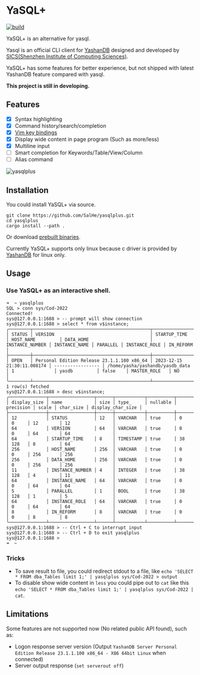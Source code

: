# YaSQL+

[![build](https://github.com/SalHe/yasqlplus/actions/workflows/build.yml/badge.svg)](https://github.com/SalHe/yasqlplus/actions/workflows/build.yml)

YaSQL+ is an alternative for yasql.

Yasql is an official CLI client for [YashanDB](https://www.yashandb.com/) designed and developed by [SICS(Shenzhen Institute of Computing Sciences)](https://www.sics.ac.cn/).

YaSQL+ has some features for better experience, but not shipped with latest YashanDB feature compared with yasql.

**This project is still in developing.**

## Features

- [x] Syntax highlighting
- [x] Command history/search/completion
- [x] [Vim key bindings](https://github.com/kkawakam/rustyline?tab=readme-ov-file#vi-command-mode)
- [x] Display wide content in page program (Such as more/less)
- [x] Multiline input
- [ ] Smart completion for Keywords/Table/View/Column
- [ ] Alias command

![yasqlplus](./docs/images/yasqlplus.gif)

## Installation

You could install YaSQL+ via source.

```shell
git clone https://github.com/SalHe/yasqlplus.git
cd yasqlplus
cargo install --path .
```

Or download [prebuilt binaries](https://github.com/SalHe/yasqlplus/releases).

Currently YaSQL+ supports only linux because c driver is provided by [YashanDB](https://download.yashandb.com/download) for linux only.

## Usage

### Use YaSQL+ as an interactive shell.

```shell
➜  ~ yasqlplus
SQL > conn sys/Cod-2022
Connected!
sys@127.0.0.1:1688 > -- prompt will show connection
sys@127.0.0.1:1688 > select * from v$instance;
╭────────┬────────────────────────────────────────────┬────────────────────────────┬───────────────────┬─────────────────────────────────┬─────────────────┬───────────────┬──────────┬───────────────┬───────────╮
│ STATUS │ VERSION                                    │ STARTUP_TIME               │ HOST_NAME         │ DATA_HOME                       │ INSTANCE_NUMBER │ INSTANCE_NAME │ PARALLEL │ INSTANCE_ROLE │ IN_REFORM │
├────────┼────────────────────────────────────────────┼────────────────────────────┼───────────────────┼─────────────────────────────────┼─────────────────┼───────────────┼──────────┼───────────────┼───────────┤
│ OPEN   │ Personal Edition Release 23.1.1.100 x86_64 │ 2023-12-15 21:30:11.008174 │ ----------------- │ /home/yasha/yashandb/yasdb_data │ 1               │ yasdb         │ false    │ MASTER_ROLE   │ NO        │
╰────────┴────────────────────────────────────────────┴────────────────────────────┴───────────────────┴─────────────────────────────────┴─────────────────┴───────────────┴──────────┴───────────────┴───────────╯
1 row(s) fetched
sys@127.0.0.1:1688 > desc v$instance;
╭──────────────┬─────────────────┬──────┬───────────┬──────────┬───────────┬───────┬───────────┬───────────────────╮
│ display_size │ name            │ size │ type_     │ nullable │ precision │ scale │ char_size │ display_char_size │
├──────────────┼─────────────────┼──────┼───────────┼──────────┼───────────┼───────┼───────────┼───────────────────┤
│ 12           │ STATUS          │ 12   │ VARCHAR   │ true     │ 0         │ 0     │ 12        │ 12                │
│ 64           │ VERSION         │ 64   │ VARCHAR   │ true     │ 0         │ 0     │ 64        │ 64                │
│ 64           │ STARTUP_TIME    │ 8    │ TIMESTAMP │ true     │ 38        │ 128   │ 8         │ 64                │
│ 256          │ HOST_NAME       │ 256  │ VARCHAR   │ true     │ 0         │ 0     │ 256       │ 256               │
│ 256          │ DATA_HOME       │ 256  │ VARCHAR   │ true     │ 0         │ 0     │ 256       │ 256               │
│ 11           │ INSTANCE_NUMBER │ 4    │ INTEGER   │ true     │ 38        │ 128   │ 4         │ 11                │
│ 64           │ INSTANCE_NAME   │ 64   │ VARCHAR   │ true     │ 0         │ 0     │ 64        │ 64                │
│ 5            │ PARALLEL        │ 1    │ BOOL      │ true     │ 38        │ 128   │ 1         │ 5                 │
│ 64           │ INSTANCE_ROLE   │ 64   │ VARCHAR   │ true     │ 0         │ 0     │ 64        │ 64                │
│ 8            │ IN_REFORM       │ 8    │ VARCHAR   │ true     │ 0         │ 0     │ 8         │ 8                 │
╰──────────────┴─────────────────┴──────┴───────────┴──────────┴───────────┴───────┴───────────┴───────────────────╯
sys@127.0.0.1:1688 > -- Ctrl + C to interrupt input
sys@127.0.0.1:1688 > -- Ctrl + D to exit yasqlplus
sys@127.0.0.1:1688 >
➜  ~
```

### Tricks

- To save result to file, you could redirect stdout to a file, like `echo 'SELECT * FROM dba_Tables limit 1;' | yasqlplus sys/Cod-2022 > output`
- To disable show wide content in `less` you could pipe out to `cat` like this `echo 'SELECT * FROM dba_Tables limit 1;' | yasqlplus sys/Cod-2022 | cat`.


## Limitations

Some features are not supported now (No related public API found), such as:

- Logon response server version (Output `YashanDB Server Personal Edition Release 23.1.1.100 x86_64 - X86 64bit Linux` when connected)
- Server output response (`set serverout off`)
